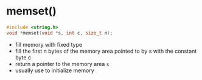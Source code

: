 # memset()

```c++
#include <string.h>
void *memset(void *s, int c, size_t n);
```

- fill memory with fixed type
- fill the first n bytes of the memory area pointed to by s with the constant byte c
- return a pointer to the memory area `s`
- usually use to initialize memory
